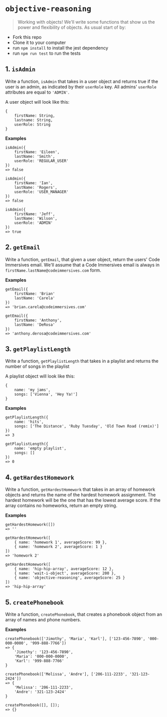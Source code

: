 # `objective-reasoning`

> Working with objects! We'll write some functions that show us the power and flexibility of objects. As usual start of by:
* Fork this repo
* Clone it to your computer
* run `npm install` to install the jest dependency
* run `npm run test` to run the tests

## 1. `isAdmin`

Write a function, `isAdmin` that takes in a user object and returns true if the user is an admin,
as indicated by their `userRole` key. All admins' `userRole` attributes are equal to `'ADMIN'`.

A user object will look like this:
```
{
    firstName: String,
    lastname: String,
    userRole: String
}
```

**Examples**
```
isAdmin({
    firstName: 'Eileen',
    lastName: 'Smith',
    userRole: 'REGULAR_USER'
})
=> false

isAdmin({
    firstName: 'Ian',
    lastName: 'Rogers', 
    userRole: 'USER_MANAGER'
})
=> false

isAdmin({
    firstName: 'Jeff',
    lastName: 'Wilson', 
    userRole: 'ADMIN'
})
=> true
```

## 2. `getEmail`

Write a function, `getEmail`, that given a user object, return the users' Code Immersives email. We'll assume that
a Code Immersives email is always in `firstName.lastName@codeimmersives.com` form.

**Examples**
```
getEmail({
    firstName: 'Brian'
    lastName: 'Carela'
})
=> 'brian.carela@codeimmersives.com'

getEmail({
    firstName: 'Anthony',
    lastName: 'DeRosa'
})
=> 'anthony.derosa@codeimmersives.com'
```

## 3. `getPlaylistLength`

Write a function, `getPlaylistLength` that takes in a playlist and returns the number of songs in the playlist

A playlist object will look like this:
```
{
    name: 'my jams',
    songs: ['Vienna', 'Hey Ya!']
}
```

**Examples**
```
getPlaylistLength({
    name: 'hits',
    songs: ['The Distance', 'Ruby Tuesday', 'Old Town Road (remix)']
})
=> 3

getPlaylistLength({
    name: 'empty playlist',
    songs: []
})
=> 0
```

## 4. `getHardestHomework`

Write a function, `getHardestHomework` that takes in an array of homework objects and returns the name of 
the hardest homework assignment. The hardest homework will be the one that has the lowest average score. If the array contains no homeworks, return an empty string.

**Examples**

```
getHardestHomework([])
=> ''

getHardestHomework([
    { name: 'homework 1', averageScore: 99 },
    { name: 'homework 2', averageScore: 1 }
])
=> 'homework 2'

getHardestHomework([
    { name: 'hip-hip-array', averageScore: 12 },
    { name: 'wait-i-object', averageScore: 200 },
    { name: 'objective-reasoning', averageScore: 25 }
])
=> 'hip-hip-array'
```

## 5. `createPhonebook`

Write a function, `createPhonebook`, that creates a phonebook object from an array of names
and phone numbers.

**Examples**
```
createPhonebook(['Jimothy', 'Maria', 'Karl'], ['123-456-7890', '000-000-0000', '999-888-7766'])
=> {
    'Jimothy': '123-456-7890',
    'Maria': '000-000-0000',
    'Karl': '999-888-7766'
}

createPhonebook(['Melissa', 'Andre'], ['206-111-2233', '321-123-2424'])
=> {
    'Melissa': '206-111-2233',
    'Andre': '321-123-2424'
}

createPhonebook([], []);
=> {}
```

